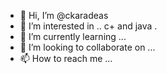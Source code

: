 - 👋 Hi, I’m @ckaradeas
- 👀 I’m interested in ..
c+ and java
.
- 🌱 I’m currently learning ...
- 💞️ I’m looking to collaborate on ...
- 📫 How to reach me ...

<!---
ckaradeas/ckaradeas is a ✨ special ✨ repository because its `README.md` (this file) appears on your GitHub profile.
You can click the Preview link to take a look at your changes.
--->
